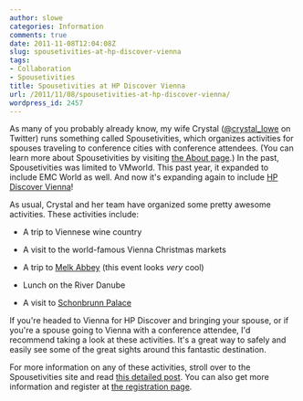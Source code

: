 ```yaml
---
author: slowe
categories: Information
comments: true
date: 2011-11-08T12:04:08Z
slug: spousetivities-at-hp-discover-vienna
tags:
- Collaboration
- Spousetivities
title: Spousetivities at HP Discover Vienna
url: /2011/11/08/spousetivities-at-hp-discover-vienna/
wordpress_id: 2457
---
```


As many of you probably already know, my wife Crystal ([@crystal_lowe](http://twitter.com/crystal_lowe) on Twitter) runs something called Spousetivities, which organizes activities for spouses traveling to conference cities with conference attendees. (You can learn more about Spousetivities by visiting [the About page](http://spousetivities.com/about/).) In the past, Spousetivities was limited to VMworld. This past year, it expanded to include EMC World as well. And now it's expanding again to include [HP Discover Vienna](https://h30406.www3.hp.com/campaigns/2010/events/discover/vienna/index.php)!

As usual, Crystal and her team have organized some pretty awesome activities. These activities include:

* A trip to Viennese wine country

* A visit to the world-famous Vienna Christmas markets

* A trip to [Melk Abbey](http://www.stiftmelk.at/englisch/pages_melk/tourismusEN.html) (this event looks _very_ cool)

* Lunch on the River Danube

* A visit to [Schonbrunn Palace](http://www.schoenbrunn.at/en/)

If you're headed to Vienna for HP Discover and bringing your spouse, or if you're a spouse going to Vienna with a conference attendee, I'd recommend taking a look at these activities. It's a great way to safely and easily see some of the great sights around this fantastic destination.

For more information on any of these activities, stroll over to the Spousetivities site and read [this detailed post](http://spousetivities.com/2011/11/dont-miss-spousetivities-at-hp-discover-vienna/). You can also get more information and register at [the registration page](http://hpdiscoverspousetivities.eventbrite.com/).
